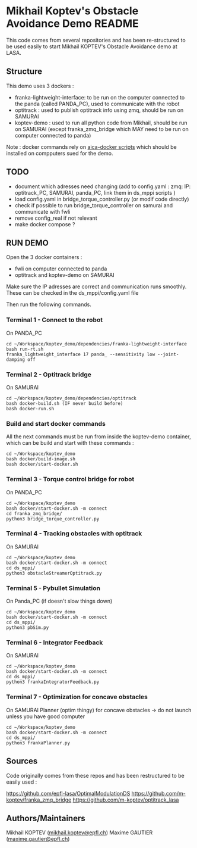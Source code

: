 # Mikhail Koptev's Obstacle Avoidance Demo README

This code comes from several repositories and has been re-structured to be used easily to start Mikhail KOPTEV's Obstacle Avoidance demo at LASA.

## Structure 
This demo uses 3 dockers :
- franka-lightweight-interface: to be run on the computer connected to the panda (called PANDA_PC), used to communicate with the robot
- optitrack : used to publish optitrack info using zmq, should be run on SAMURAI
- koptev-demo : used to run all python code from Mikhail, should be run on SAMURAI (except franka_zmq_bridge which MAY need to be run on computer connected to panda)

Note : docker commands rely on [aica-docker scripts](https://github.com/aica-technology/docker-images) which should be installed on compputers sued for the demo.

## TODO 
- document which adresses need changing (add to config.yaml : zmq: IP: optitrack_PC, SAMURAI, panda_PC, link them in ds_mppi scripts )
- load config.yaml in bridge_torque_controller.py (or modif code directly)
- check if possible to run bridge_torque_controller on samurai and communicate with fwli 
- remove config_real if not relevant
- make docker compose ?


## RUN DEMO

Open the 3 docker containers :
- fwli on computer connected to panda
- optitrack and koptev-demo on SAMURAI

Make sure the IP adresses are correct and communication runs smoothly. These can be checked in the ds_mppi/config.yaml file 

Then run the following commands.

### Terminal 1 - Connect to the robot
On PANDA_PC
```console
cd ~/Workspace/koptev_demo/dependencies/franka-lightweight-interface
bash run-rt.sh
franka_lightweight_interface 17 panda_ --sensitivity low --joint-damping off
```

### Terminal 2 - Optitrack bridge
On SAMURAI
```console
cd ~/Workspace/koptev_demo/dependencies/optitrack
bash docker-build.sh (IF never build before)
bash docker-run.sh
```

### Build and start docker commands
All the next commands must be run from inside the koptev-demo container, which can be build and start with these commands :
```console
cd ~/Workspace/koptev_demo
bash docker/build-image.sh
bash docker/start-docker.sh
```

### Terminal 3 - Torque control bridge for robot
On PANDA_PC
```console
cd ~/Workspace/koptev_demo
bash docker/start-docker.sh -m connect
cd franka_zmq_bridge/
python3 bridge_torque_controller.py
```

### Terminal 4 - Tracking obstacles with optitrack
On SAMURAI
```console
cd ~/Workspace/koptev_demo
bash docker/start-docker.sh -m connect
cd ds_mppi/
python3 obstacleStreamerOptitrack.py
```
### Terminal 5 - Pybullet Simulation
On Panda_PC (if doesn't slow things down)
```console
cd ~/Workspace/koptev_demo
bash docker/start-docker.sh -m connect
cd ds_mppi/
python3 pbSim.py
```

### Terminal 6 - Integrator Feedback
On SAMURAI
```console
cd ~/Workspace/koptev_demo
bash docker/start-docker.sh -m connect
cd ds_mppi/
python3 frankaIntegratorFeedback.py
```

### Terminal 7 - Optimization for concave obstacles 
On SAMURAI
Planner (optim thingy) for concave obstacles -> do not launch unless you have good computer
```console
cd ~/Workspace/koptev_demo
bash docker/start-docker.sh -m connect
cd ds_mppi/
python3 frankaPlanner.py
```

## Sources 
Code originally comes from these repos and has been restructured to be easily used : 

https://github.com/epfl-lasa/OptimalModulationDS
https://github.com/m-koptev/franka_zmq_bridge
https://github.com/m-koptev/optitrack_lasa


## Authors/Maintainers

Mikhail KOPTEV (mikhail.koptev@epfl.ch)
Maxime GAUTIER (maxime.gautier@epfl.ch)
